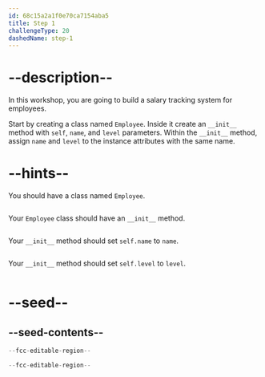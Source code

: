 ```yaml
---
id: 68c15a2a1f0e70ca7154aba5
title: Step 1
challengeType: 20
dashedName: step-1
---
```


# --description--

In this workshop, you are going to build a salary tracking system for employees.

Start by creating a class named `Employee`. Inside it create an `__init__` method with `self`, `name`, and `level` parameters. Within the `__init__` method, assign `name` and `level` to the instance attributes with the same name.

# --hints--

You should have a class named `Employee`.

```js

```

Your `Employee` class should have an `__init__` method.

```js

```

Your `__init__` method should set `self.name` to `name`.

```js

```

Your `__init__` method should set `self.level` to `level`.

```js

```

# --seed--

## --seed-contents--

```py
--fcc-editable-region--

--fcc-editable-region--
```
